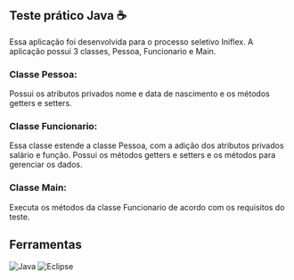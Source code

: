 ## Teste prático Java ☕

Essa aplicação foi desenvolvida para o processo seletivo Iniflex.
A aplicação possui 3 classes, Pessoa, Funcionario e Main.

### Classe Pessoa:
Possui os atributos privados nome e data de nascimento e os métodos getters e setters.

### Classe Funcionario:
Essa classe estende a classe Pessoa, com a adição dos atributos privados salário e função.
Possui os métodos getters e setters e os métodos para gerenciar os dados.

### Classe Main:
Executa os métodos da classe Funcionario de acordo com os requisitos do teste.

## Ferramentas

![Java](https://img.shields.io/badge/java-%23ED8B00.svg?style=for-the-badge&logo=openjdk&logoColor=white)
![Eclipse](https://img.shields.io/badge/Eclipse-2C2255?style=for-the-badge&logo=eclipse&logoColor=white)
